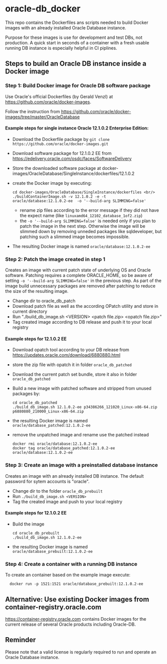# oracle-db_docker
This repo contains the Dockerfiles ans scripts needed to build Docker images with an already installed Oracle Database instance.

Purpose for these images is use for development and test DBs, not production.
A quick start in seconds of a container with a fresh usable running DB instance is especially helpful in CI piplines.



## Steps to build an Oracle DB instance inside a Docker image
### Step 1: Build Docker image for Oracle DB software package

Use Oracle's official Dockerfiles (by Gerald Venzl) at https://github.com/oracle/docker-images.

Follow the instruction from https://github.com/oracle/docker-images/tree/master/OracleDatabase

#### Example steps for single instance Oracle 12.1.0.2 Enterprise Edition:
* Download the Dockerfile package by `git clone https://github.com/oracle/docker-images.git`
* Download software package for 12.1.0.2 EE from https://edelivery.oracle.com/osdc/faces/SoftwareDelivery
* Store the downloaded software package at docker-images/OracleDatabase/SingleInstance/dockerfiles/12.1.0.2 
* create the Docker image by executing:

      cd docker-images/OracleDatabase/SingleInstance/dockerfiles <br/>
      ./buildContainerImage.sh -v 12.1.0.2 -e -t oracle/database:12.1.0.2-ee  -o '--build-arg SLIMMING=false'

  * rename zip files according to the error message if they did not have the expect name (like `linuxamd64_12102_database_1of2.zip`) 
  * the `-o '--build-arg SLIMMING=false'` is needed only if you plan to patch the image in the next step. 
Otherwise the image will be slimmed down by removing unneded packages like sqldeveloper, but patching such a slimmed image becomes impossible.
* The resulting Docker image is named `oracle/database:12.1.0.2-ee`

### Step 2: Patch the image created in step 1
Creates an image with current patch state of underlying OS and Oracle software.
Patching requires a complete ORACLE_HOME, so be aware of setting `-o '--build-arg SLIMMING=false'` in the previous step.
As part of the image build unnecessary packages are removed after patching to reduce the size of the resulting image.
- Change dir to oracle_db_patch
- Download patch file as well as the according OPatch utility and store in current directory
- Run "./build_db_image.sh \<VERSION\> \<patch file.zip\> \<opatch file.zip\>"
- Tag created image according to DB release and push it to your local registry

#### Example steps for 12.1.0.2 EE
- Download opatch tool according to your DB release from https://updates.oracle.com/download/6880880.html
- store the zip file with opatch it in folder `oracle_db_patched`
- Download the current patch set bundle, store it also in  folder `oracle_db_patched`
- Build a new image with patched software and stripped from unused packages by:

      cd oracle_db_patched
      ./build_db_image.sh 12.1.0.2-ee p34386266_121020_Linux-x86-64.zip p6880880_210000_Linux-x86-64.zip

- the resulting Docker image is named `oracle/database_patched:12.1.0.2-ee`
- remove the unpatched image and rename use the patched instead

      docker rmi oracle/database:12.1.0.2-ee
      docker tag oracle/database_patched:12.1.0.2-ee oracle/database:12.1.0.2-ee 

### Step 3: Create an image with a preinstalled database instance
Creates an image with an already installed DB instance.
The default password for sytem accounts is "oracle".
- Change dir to the folder `oracle_db_prebuilt`
- Run `./build_db_image.sh <VERSION>` 
- Tag the created image and push to your local registry

#### Example steps for 12.1.0.2 EE
- Build the image 

      cd oracle_db_prebuilt
      ./build_db_image.sh 12.1.0.2-ee

- the resulting Docker image is named `oracle/database_prebuilt:12.1.0.2-ee`

### Step 4: Create a container with a running DB instance

To create an container based on the example image execute:

      docker run -p 1521:1521 oracle/database_prebuilt:12.1.0.2-ee 


## Alternative: Use existing Docker images from container-registry.oracle.com
https://container-registry.oracle.com contains Docker images for the current release of several Oracle products including Oracle-DB. 

## Reminder
Please note that a valid license is regularly required to run and operate an Oracle Database instance.
